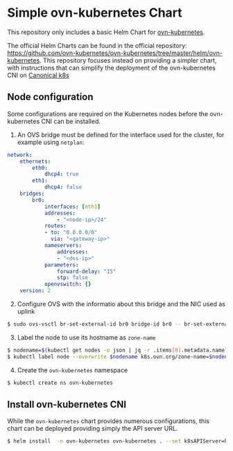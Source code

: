 # Simple ovn-kubernetes Chart

This repository only includes a basic Helm Chart for [ovn-kubernetes](https://ovn-kubernetes.io/).

The official Helm Charts can be found in the official repository: 
<https://github.com/ovn-kubernetes/ovn-kubernetes/tree/master/helm/ovn-kubernetes>. 
This repository focuses instead on providing a simpler chart, with instructions that can
simplify the deployment of the ovn-kubernetes CNI on [Canonical k8s](https://github.com/canonical/k8s-snap)

## Node configuration

Some configurations are required on the Kubernetes nodes before the ovn-kubernetes CNI
can be installed.

1. An OVS bridge must be defined for the interface used for the cluster, for example using `netplan`:

```yaml
network:
    ethernets:
        eth0:
            dhcp4: true
        eth1:
            dhcp4: false
    bridges:
        br0:
            interfaces: [eth1]
            addresses:
                - "<node-ip>/24"
            routes:
            - to: "0.0.0.0/0"
              via: "<gateway-ip>"
            nameservers:
                addresses:
                - "<dns-ip>"
            parameters:
                forward-delay: "15"
                stp: false
            openvswitch: {}
    version: 2
```

2. Configure OVS with the informatio about this bridge and the NIC used as uplink

```bash
$ sudo ovs-vsctl br-set-external-id br0 bridge-id br0 -- br-set-external-id br0 bridge-uplink enp8s0
```

3. Label the node to use its hostname as `zone-name`

```bash
$ nodename=$(kubectl get nodes -o json | jq -r .items[0].metadata.name)
$ kubectl label node --overwrite $nodename k8s.ovn.org/zone-name=$nodename
```

4. Create the `ovn-kubernetes` namespace

```bash
$ kubectl create ns ovn-kubernetes
```

## Install ovn-kubernetes CNI

While the `ovn-kubernetes` chart provides numerous configurations, this chart can be
deployed providing simply the API server URL.

```bash
$ helm install  -n ovn-kubernetes ovn-kubernetes . --set k8sAPIServer=https://<API_SERVER_IP>:6443
```
